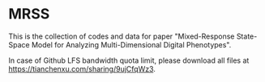 # MRSS
This is the collection of codes and data for paper "Mixed-Response State-Space Model for Analyzing Multi-Dimensional Digital Phenotypes".

In case of Github LFS bandwidth quota limit, please download all files at https://tianchenxu.com/sharing/9ujCfqWz3.
